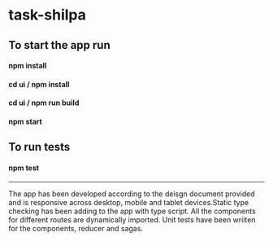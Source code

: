 # task-shilpa

## To start the app run 
#### npm install
#### cd ui / npm install
#### cd ui / npm run build
#### npm start

## To run tests
#### npm test

***

The app has been developed according to the deisgn document provided and is responsive across desktop, mobile and tablet devices.Static type checking has been adding to the app with type script. All the components for different routes are dynamically imported.
Unit tests have been wriiten for the components, reducer and sagas.


